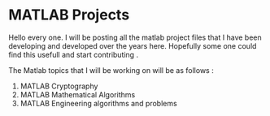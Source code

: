 # MATLAB Projects 

Hello every one. I will be posting all the matlab project files that I have been developing and developed over the years here.
Hopefully some one could find this usefull and start contributing .

 The Matlab topics that I will be working on will be as follows :
 
  1. MATLAB Cryptography 
  2. MATLAB Mathematical Algorithms 
  3. MATLAB Engineering algorithms and problems
  
